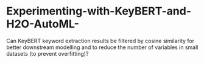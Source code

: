 # Experimenting-with-KeyBERT-and-H2O-AutoML-
Can KeyBERT keyword extraction results be filtered by cosine similarity for better downstream modelling and to reduce the number of variables in small datasets (to prevent overfitting)?
